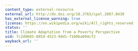 ```yaml
---
content_type: external-resource
external_url: http://dx.doi.org/10.3763/cpol.2007.0430
has_external_license_warning: true
license: https://en.wikipedia.org/wiki/All_rights_reserved
status: ''
title: Climate Adaptation from a Poverty Perspective
uid: 7c2d9685-885d-4523-9dd1-f160ba094cf2
wayback_url: ''
---
```

